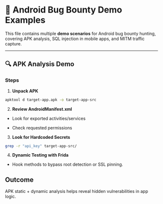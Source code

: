 # 🧪 Android Bug Bounty Demo Examples

This file contains multiple **demo scenarios** for Android bug bounty hunting, covering APK analysis, SQL injection in mobile apps, and MITM traffic capture.

---

## 🔍 APK Analysis Demo

### Steps
1. **Unpack APK**

```bash
apktool d target-app.apk -o target-app-src
```

2. **Review AndroidManifest.xml**

- Look for exported activities/services

- Check requested permissions

3.  **Look for Hardcoded Secrets**

```bash
grep -r "api_key" target-app-src/
```
4. **Dynamic Testing with Frida**

- Hook methods to bypass root detection or SSL pinning.

## Outcome

APK static + dynamic analysis helps reveal hidden vulnerabilities in app logic.
